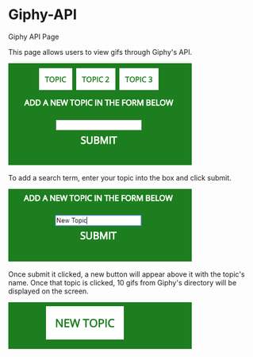 # Giphy-API

Giphy API Page

This page allows users to view gifs through Giphy's API.

<img src="assets/images/topics.png">

To add a search term, enter your topic into the box and click submit.

<img src="assets/images/new-topic.png">

Once submit it clicked, a new button will appear above it with the topic's name. Once that topic is clicked, 10 gifs from Giphy's directory will be displayed on the screen.

<img src="assets/images/topic-button.png">